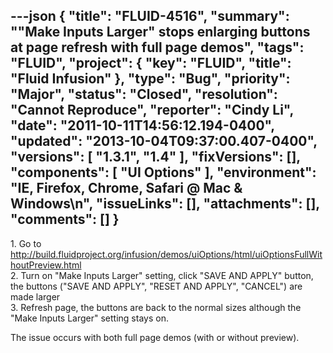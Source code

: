---json
{
  "title": "FLUID-4516",
  "summary": "\"Make Inputs Larger\" stops enlarging buttons at page refresh with full page demos",
  "tags": "FLUID",
  "project": {
    "key": "FLUID",
    "title": "Fluid Infusion"
  },
  "type": "Bug",
  "priority": "Major",
  "status": "Closed",
  "resolution": "Cannot Reproduce",
  "reporter": "Cindy Li",
  "date": "2011-10-11T14:56:12.194-0400",
  "updated": "2013-10-04T09:37:00.407-0400",
  "versions": [
    "1.3.1",
    "1.4"
  ],
  "fixVersions": [],
  "components": [
    "UI Options"
  ],
  "environment": "IE, Firefox, Chrome, Safari @ Mac & Windows\n",
  "issueLinks": [],
  "attachments": [],
  "comments": []
}
---
1\. Go to <http://build.fluidproject.org/infusion/demos/uiOptions/html/uiOptionsFullWithoutPreview.html>\
2\. Turn on "Make Inputs Larger" setting, click "SAVE AND APPLY" button, the buttons ("SAVE AND APPLY", "RESET AND APPLY", "CANCEL") are made larger\
3\. Refresh page, the buttons are back to the normal sizes although the "Make Inputs Larger" setting stays on.

The issue occurs with both full page demos (with or without preview).

        